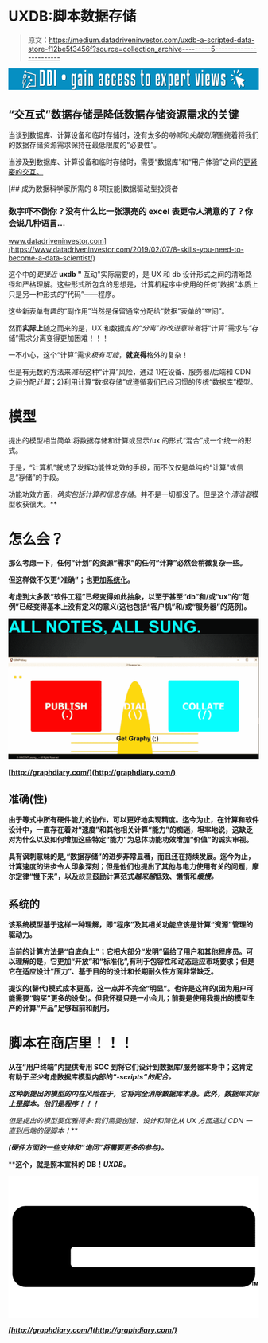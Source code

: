 # UXDB:脚本数据存储

> 原文：<https://medium.datadriveninvestor.com/uxdb-a-scripted-data-store-f12be5f3456f?source=collection_archive---------5----------------------->

[![](img/449f53a3bf2d761f17aaf7e8dae06528.png)](http://www.track.datadriveninvestor.com/1B9E)

## “交互式”数据存储是降低数据存储资源需求的关键

当谈到数据库、计算设备和临时存储时，没有太多的*呐喊*和*尖酸刻薄*围绕着将我们的数据存储资源需求保持在最低限度的“必要性”。

当涉及到数据库、计算设备和临时存储时，需要“数据库”和“用户体验”之间的[更紧密的交互。](https://medium.com/@lesdikgole/a-ux-is-a-database-a-database-is-a-ux-8123d6605a17)

[](https://www.datadriveninvestor.com/2019/02/07/8-skills-you-need-to-become-a-data-scientist/) [## 成为数据科学家所需的 8 项技能|数据驱动型投资者

### 数字吓不倒你？没有什么比一张漂亮的 excel 表更令人满意的了？你会说几种语言…

www.datadriveninvestor.com](https://www.datadriveninvestor.com/2019/02/07/8-skills-you-need-to-become-a-data-scientist/) 

这个中的*更接近* **uxdb "** 互动"实际需要的，是 UX 和 db 设计形式之间的清晰路径和严格理解。这些形式所包含的思想是，计算机程序中使用的任何“数据”本质上只是另一种形式的“代码”——程序。

这些新表单有趣的“副作用”当然是保留通常分配给“数据”表单的“空间”。

然而**实际上**随之而来的是，UX 和数据库*的“分离”的改进意味着*将“计算”需求与“存储”需求分离变得更加困难！！！

一不小心，这个“计算”需求*极有可能*，**就变得**格外的复杂！

但是有无数的方法来*减轻*这种“计算”风险，通过 1)在设备、服务器/后端和 CDN 之间分配*计算*；2)利用计算“数据存储”或遵循我们已经习惯的传统“数据库”模型。

# 模型

提出的模型相当简单:将数据存储和计算或显示/ux 的形式“混合”成一个统一的形式。

于是，“计算机”就成了发挥功能性功效的手段，而不仅仅是单纯的“计算”或信息“存储”的手段。

功能功效方面，*确实包括***计算和*信息存储*。并不是一切都没了。但是这个*清洁器*模型收获很大。**

# **怎么会？**

**那么考虑一下，任何“计划”的资源“需求”的任何“计算”必然会稍微复杂一些。**

**但这样做不仅更“准确”；也更加[系统化](https://medium.com/@lesdikgole/the-wrong-function-hypothesis-9bc4bb2981a7)。**

**考虑到大多数“软件工程”已经变得如此抽象，以至于甚至“db”和/或“ux”的“范例”已经变得基本上没有定义的意义(这也包括“客户机”和/或“服务器”的范例)。**

**![](img/900f76080dfa3a2d210b794a5bddda2b.png)**

**[http://graphdiary.com/](http://graphdiary.com/)**

## **准确(性)**

**由于等式中所有硬件能力的协作，可以更好地实现精度。迄今为止，在计算和软件设计中，一直存在着对“速度”和其他相关计算“能力”的痴迷，坦率地说，这缺乏对为什么以及如何增加这些特定“能力”为总体功能功效增加“价值”的诚实审视。**

**具有讽刺意味的是,“数据存储”的进步非常显著，而且还在持续发展。迄今为止，计算速度的进步令人印象深刻；但是他们也提出了其他与电力使用有关的问题，摩尔定律“慢下来”，以及**故意**鼓励计算范式*越来越*低效、懒惰和*缓慢。***

## **系统的**

**该系统模型基于这样一种理解，即“程序”及其相关功能应该是计算“资源”管理的驱动力。**

**当前的计算方法是“自底向上”；它把大部分“发明”留给了用户和其他程序员。可以理解的是，它更加“开放”和“标准化”,有利于包容性和动态适应市场要求；但是它在适应设计“压力”、基于目的的设计和长期耐久性方面非常缺乏。**

**提议的(替代)模式成本更高，这一点并不完全“明显”。也许是这样的(因为用户可能需要“购买”更多的设备)。但我怀疑只是一小会儿；前提是使用我提出的模型生产的计算“产品”足够超前和耐用。**

# **脚本在商店里！！！**

**从在“用户终端”内提供专用 SOC 到将它们设计到数据库/服务器本身中；这肯定有助于*至少*考虑数据库模型内部的“*-scripts”的配合。***

***这种新提出的模型的内在风险在于，它将完全消除数据库本身。此外，数据库实际上是脚本。他们是程序！！！***

***但是提出的模型要优雅得多:我们需要创建、设计和简化从 UX 方面*通过* CDN 一直到**后端**的硬脚本！***

***(硬件方面的一些支持和“询问”将需要更多的参与)。***

****这个，就是照本宣科的 DB！*UXDB。***

***![](img/1b7ac39b6e52c76de1b77901e4abc5ba.png)***

***[http://graphdiary.com/](http://graphdiary.com/)***